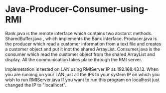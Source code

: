 # Java-Producer-Consumer-using-RMI
Bank.java is the remote interface which contains two abstarct methods.
SharedBuffer.java , which implements the Bank interface.
Producer.java is the producer which read a customer information from a text file and creates a customer object and put it inot the shared ArrayList.
Consumer.java is the consumer which read the customer object from the shared ArrayList and display.
All the communication takes place through the RMI server.

Implemetation is tested on LAN using RMIServer IP as 192.168.43.13. When you are running on your LAN just all the IPs to your system IP on which you wish to run RMIServer.java
If you want to run this program on localhost just changed the IP to "localhost".
